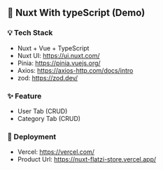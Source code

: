## 📢 Nuxt With typeScript (Demo)

### 💡 Tech Stack
- Nuxt + Vue + TypeScript
- Nuxt UI: https://ui.nuxt.com/
- Pinia: https://pinia.vuejs.org/
- Axios: https://axios-http.com/docs/intro
- zod: https://zod.dev/

### ✨ Feature
- User Tab (CRUD)
- Category Tab (CRUD)

### 🚀 Deployment
- Vercel: https://vercel.com/
- Product Url: https://nuxt-flatzi-store.vercel.app/